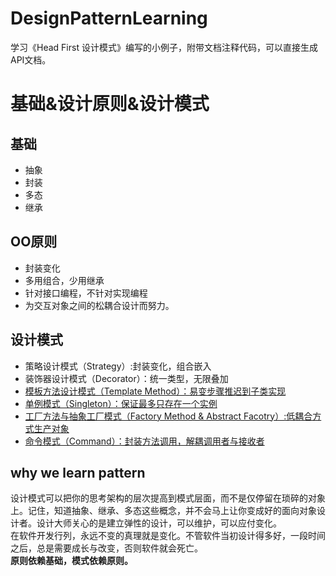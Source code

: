 # DesignPatternLearning
学习《Head First 设计模式》编写的小例子，附带文档注释代码，可以直接生成API文档。

# 基础&设计原则&设计模式
## 基础
- 抽象
- 封装
- 多态
- 继承

## OO原则
- 封装变化
- 多用组合，少用继承
- 针对接口编程，不针对实现编程
- 为交互对象之间的松耦合设计而努力。


## 设计模式
- 策略设计模式（Strategy）:封装变化，组合嵌入
- 装饰器设计模式（Decorator）：统一类型，无限叠加
- [模板方法设计模式（Template Method）：易变步骤推迟到子类实现](http://blog.csdn.net/zhoucheng05_13/article/details/78328832)
- [单例模式（Singleton）：保证最多只存在一个实例](http://blog.csdn.net/zhoucheng05_13/article/details/78331699)
- [工厂方法与抽象工厂模式（Factory Method & Abstract Facotry）:低耦合方式生产对象](http://blog.csdn.net/zhoucheng05_13/article/details/78342015)
- [命令模式（Command）：封装方法调用，解耦调用者与接收者](http://blog.csdn.net/zhoucheng05_13/article/details/78602483)





## why we learn pattern
 设计模式可以把你的思考架构的层次提高到模式层面，而不是仅停留在琐碎的对象上。记住，知道抽象、继承、多态这些概念，并不会马上让你变成好的面向对象设计者。设计大师关心的是建立弹性的设计，可以维护，可以应付变化。  
 在软件开发行列，永远不变的真理就是变化。不管软件当初设计得多好，一段时间之后，总是需要成长与改变，否则软件就会死亡。  
**原则依赖基础，模式依赖原则。**

